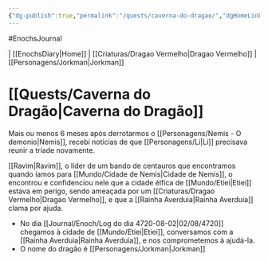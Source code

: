 ```yaml
---
{"dg-publish":true,"permalink":"/quests/caverna-do-dragao/","dgHomeLink":true,"dgPassFrontmatter":false}
---
```


#EnochsJournal 

| [[EnochsDiary\|Home]] | [[Criaturas/Dragao Vermelho|Dragao Vermelho]] | [[Personagens/Jorkman|Jorkman]]

# [[Quests/Caverna do Dragão|Caverna do Dragão]]
Mais ou menos 6 meses após derrotarmos o [[Personagens/Nemis - O demonio|Nemis]], recebi notícias de que [[Personagens/Li|Li]] precisava reunir a tríade novamente.

[[Ravim|Ravim]], o líder de um bando de centauros que encontramos quando íamos para [[Mundo/Cidade de Nemis|Cidade de Nemis]], o encontrou e confidenciou nele que a cidade élfica de [[Mundo/Etiei|Etiei]] estava em perigo, sendo ameaçada por um [[Criaturas/Dragao Vermelho|Dragao Vermelho]], e que a [[Rainha Averduia|Rainha Averduia]] clama por ajuda.

- No dia [[Journal/Enoch/Log do dia 4720-08-02|02/08/4720]] chegamos à cidade de [[Mundo/Etiei|Etiei]], conversamos com a [[Rainha Averduia|Rainha Averduia]],  e nos comprometemos à ajudá-la.
- O nome do dragão é [[Personagens/Jorkman|Jorkman]]